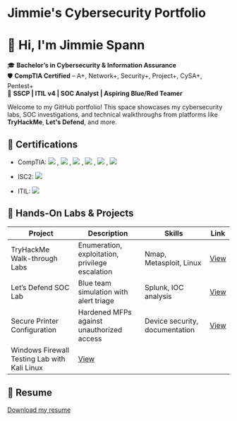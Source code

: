 # Jimmie's Cybersecurity Portfolio

# 👋 Hi, I'm Jimmie Spann

🎓 **Bachelor’s in Cybersecurity & Information Assurance**  
🛡️ **CompTIA Certified** – A+, Network+, Security+, Project+, CySA+, Pentest+  
🔐 **SSCP | ITIL v4 | SOC Analyst | Aspiring Blue/Red Teamer**

Welcome to my GitHub portfolio! This space showcases my cybersecurity labs, SOC investigations, and technical walkthroughs from platforms like **TryHackMe**, **Let's Defend**, and more.


## 🔐 Certifications
- CompTIA: <img src="https://img.shields.io/badge/A%2B-Certified-red?style=for-the-badge&logo=comptia" /> , <img src="https://img.shields.io/badge/Network%2B-Certified-red?style=for-the-badge&logo=comptia" /> , <img src="https://img.shields.io/badge/Security%2B-Certified-red?style=for-the-badge&logo=comptia" /> , <img src="https://img.shields.io/badge/Project%2B-Certified-red?style=for-the-badge&logo=comptia" /> , <img src="https://img.shields.io/badge/CySA%2B-Certified-red?style=for-the-badge&logo=comptia" /> , <img src="https://img.shields.io/badge/PenTest%2B-Certified-red?style=for-the-badge&logo=comptia" />  

- ISC2: <img src="https://img.shields.io/badge/SSCP-Certified-blue?style=for-the-badge&logo=ISC2" />

- ITIL: <img src="https://img.shields.io/badge/ITIL%20Foundation-Certified-purple?style=for-the-badge&logo=itsm" />



## 🧪 Hands-On Labs & Projects
| Project | Description | Skills | Link |
|--------|-------------|--------|------|
| TryHackMe Walk-through Labs | Enumeration, exploitation, privilege escalation | Nmap, Metasploit, Linux | <a href="https://github.com/jspann2025/Tryhackme-Labs/tree/main">View</a> |
| Let’s Defend SOC Lab | Blue team simulation with alert triage | Splunk, IOC analysis | <a href="https://github.com/jspann2025/Let-s-Defend--SOC-Alert-Analysis/tree/main">View</a> |
| Secure Printer Configuration | Hardened MFPs against unauthorized access | Device security, documentation | <a href="https://github.com/jspann2025/Secure-Copier-Configuration-Project/tree/main">View</a>|
| Windows Firewall Testing Lab with Kali Linux| <a href="https://github.com/jspann2025/Secure-Copier-Configuration-Project/tree/main">View</a>|
## 📄 Resume
[Download my resume](./resume/Cybersecurity_Resume.pdf)
